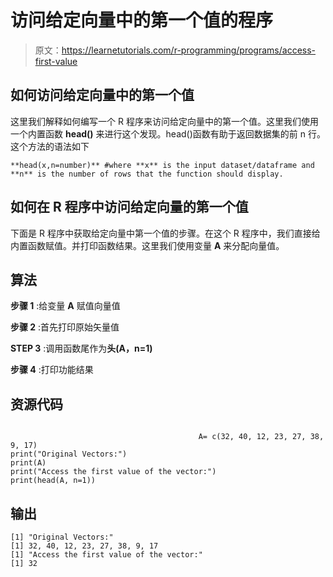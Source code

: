 # 访问给定向量中的第一个值的程序

> 原文：<https://learnetutorials.com/r-programming/programs/access-first-value>

## 如何访问给定向量中的第一个值

这里我们解释如何编写一个 R 程序来访问给定向量中的第一个值。这里我们使用一个内置函数 **head()** 来进行这个发现。head()函数有助于返回数据集的前 n 行。这个方法的语法如下

```
**head(x,n=number)** #where **x** is the input dataset/dataframe and **n** is the number of rows that the function should display. 

```

## 如何在 R 程序中访问给定向量的第一个值

下面是 R 程序中获取给定向量中第一个值的步骤。在这个 R 程序中，我们直接给内置函数赋值。并打印函数结果。这里我们使用变量 **A** 来分配向量值。

## 算法

**步骤 1** :给变量 **A** 赋值向量值

**步骤 2** :首先打印原始矢量值

**STEP 3** :调用函数尾作为**头(A，n=1)**

**步骤 4** :打印功能结果

## 资源代码

```

                                          A= c(32, 40, 12, 23, 27, 38, 9, 17)
print("Original Vectors:")
print(A)
print("Access the first value of the vector:")
print(head(A, n=1))

```

## 输出

```
[1] "Original Vectors:"
[1] 32, 40, 12, 23, 27, 38, 9, 17
[1] "Access the first value of the vector:"
[1] 32
```